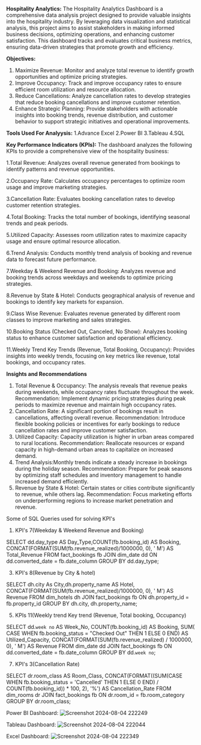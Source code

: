 **Hospitality Analytics:**
The Hospitality Analytics Dashboard is a comprehensive data analysis project designed to provide valuable insights into the hospitality industry. By leveraging data visualization and statistical analysis, this project aims to assist stakeholders in making informed business decisions, optimizing operations, and enhancing customer satisfaction. This dashboard tracks and evaluates critical business metrics, ensuring data-driven strategies that promote growth and efficiency.

**Objectives:**
1. Maximize Revenue: Monitor and analyze total revenue to identify growth opportunities and optimize pricing strategies.
2. Improve Occupancy: Track and improve occupancy rates to ensure efficient room utilization and resource allocation.
3. Reduce Cancellations: Analyze cancellation rates to develop strategies that reduce booking cancellations and improve customer retention.
4. Enhance Strategic Planning: Provide stakeholders with actionable insights into booking trends, revenue distribution, and customer behavior to support strategic initiatives and operational improvements.

**Tools Used For Analyysis:**
1.Advance Excel
2.Power BI
3.Tableau
4.SQL

**Key Performance Indicators (KPIs):**
The dashboard analyzes the following KPIs to provide a comprehensive view of the hospitality business:

1.Total Revenue: Analyzes overall revenue generated from bookings to identify patterns and revenue opportunities.

2.Occupancy Rate: Calculates occupancy percentages to optimize room usage and improve marketing strategies.

3.Cancellation Rate: Evaluates booking cancellation rates to develop customer retention strategies.

4.Total Booking: Tracks the total number of bookings, identifying seasonal trends and peak periods.

5.Utilized Capacity: Assesses room utilization rates to maximize capacity usage and ensure optimal resource allocation.

6.Trend Analysis: Conducts monthly trend analysis of booking and revenue data to forecast future performance.

7.Weekday & Weekend Revenue and Booking: Analyzes revenue and booking trends across weekdays and weekends to optimize pricing strategies.

8.Revenue by State & Hotel: Conducts geographical analysis of revenue and bookings to identify key markets for expansion.

9.Class Wise Revenue: Evaluates revenue generated by different room classes to improve marketing and sales strategies.

10.Booking Status (Checked Out, Canceled, No Show): Analyzes booking status to enhance customer satisfaction and operational efficiency.

11.Weekly Trend Key Trends (Revenue, Total Booking, Occupancy): Provides insights into weekly trends, focusing on key metrics like revenue, total bookings, and occupancy rates.

**Insights and Recommendations**
1. Total Revenue & Occupancy: The analysis reveals that revenue peaks during weekends, while occupancy rates fluctuate throughout the week.
Recommendation: Implement dynamic pricing strategies during peak periods to maximize revenue and maintain high occupancy rates.
2. Cancellation Rate: A significant portion of bookings result in cancellations, affecting overall revenue.
Recommendation: Introduce flexible booking policies or incentives for early bookings to reduce cancellation rates and improve customer satisfaction.
3. Utilized Capacity: Capacity utilization is higher in urban areas compared to rural locations.
Recommendation: Reallocate resources or expand capacity in high-demand urban areas to capitalize on increased demand.
4. Trend Analysis:Monthly trends indicate a steady increase in bookings during the holiday season.
Recommendation: Prepare for peak seasons by optimizing staff schedules and inventory management to handle increased demand efficiently.
5. Revenue by State & Hotel: Certain states or cities contribute significantly to revenue, while others lag.
Recommendation: Focus marketing efforts on underperforming regions to increase market penetration and revenue.


Some of SQL Queries used for solving KPI's

1. KPI's 7(Weekday  & Weekend  Revenue and Booking)

SELECT dd.day_type AS Day_Type,COUNT(fb.booking_id) AS Booking,
CONCAT(FORMAT(SUM(fb.revenue_realized)/1000000, 0), ' M') AS Total_Revenue
FROM fact_bookings fb
JOIN dim_date dd
ON  dd.converted_date = fb.date_column
GROUP BY dd.day_type;

3. KPI's 8(Revenue by City & hotel)
   
SELECT dh.city As City,dh.property_name AS Hotel,
CONCAT(FORMAT(SUM(fb.revenue_realized)/1000000, 0), ' M') AS Revenue
FROM dim_hotels  dh
JOIN fact_bookings fb
ON dh.property_id = fb.property_id
GROUP BY 
dh.city,
dh.property_name;

5. KPIs 11(Weekly trend Key trend (Revenue, Total booking, Occupancy)
   
SELECT dd.`week no` AS Week_No,
COUNT(fb.booking_id) AS Booking,
SUM( CASE 
WHEN fb.booking_status = "Checked Out" THEN  1 ELSE 0 END) AS Utilized_Capacity,
CONCAT(FORMAT(SUM(fb.revenue_realized) / 1000000, 0), ' M') AS Revenue
FROM 
dim_date dd
JOIN fact_bookings fb
ON dd.converted_date = fb.date_column
GROUP BY dd.`week no`;

7. KPI's 3(Cancellation Rate)
   
 SELECT  dr.room_class AS Room_Class,
  CONCAT(FORMAT((SUM(CASE 
   WHEN fb.booking_status = 'Cancelled' THEN 1 ELSE 0 END) / COUNT(fb.booking_id)) * 100, 2), '%') AS Cancellation_Rate
FROM 
dim_rooms dr
JOIN 
fact_bookings fb ON dr.room_id = fb.room_category
GROUP BY dr.room_class;


Power BI Dashboard:
![Screenshot 2024-08-04 222249](https://github.com/user-attachments/assets/2718e326-fc3b-4b9d-b928-d50a90917537)

Tableau Dashboard:
![Screenshot 2024-08-04 222044](https://github.com/user-attachments/assets/af66a222-9639-43c6-a774-fb3f9df76d1f)

Excel Dashboard:
![Screenshot 2024-08-04 222349](https://github.com/user-attachments/assets/a81fa221-1107-40ea-9732-b3cd6bdf36ee)

